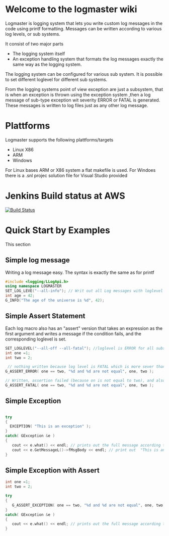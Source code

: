 # Welcome to the logmaster wiki
Logmaster is logging system that lets you write custom log messages in the code using printf formatting.
Messages can be written according to various log levels, or sub systems.

It consist of two major parts
* The logging system itself
* An exception handling system that formats the log messages exactly the same way as the logging system.

The logging system can be configured for various sub system. It is possible to set different loglevel for different sub systems.

From the logging systems point of view exception are just a subsystem, that is when an exception is thrown using the exception system ,then a log message of sub-type exception wit severity ERROR or FATAL is generated. These messages is written to log files just as any other log message.

# Plattforms
Logmaster supports the following plattforms/targets
* Linux X86
* ARM
* Windows

For Linux bases ARM or X86 system a flat makefile is used. For Windoes there is a .snl projec solution file for Visual Studio provided

# Jenkins Build status at AWS
[![Build Status](http://3.139.180.7:8080/buildStatus/icon?job=logmaster)](http://3.139.180.7:8080/job/logmaster/)

# Quick Start by Examples
This section
## Simple log message
Writing a log message easy. The syntax is exactly the same as for printf
```c++
#include <logging/LLogApi.h>
using namespace LOGMASTER
SET_LOG_LEVE("--all-info"); // Writ out all Log messages with loglevel INFO and above
int age = 42;
G_INFO("The age of the universe is %d", 42);

```

## Simple Assert Statement
Each log macro also has an "assert" version that takes an expression as the first argument
and writes a message if the condition fails, and the corresponding loglevel is set.
```c++
SET_LOGLEVEL("--all-off --all-fatal"); //loglevel is ERROR for all subsystems
int one =1;
int two = 2;

 // nothing written because log level is FATAL which is more sever than the log message which is just ERROR
G_ASSERT_ERROR( one == two, "%d and %d are not equal", one, two );

// Written, assertion failed (because on is not equal to two), and also the log level is set  to FATAL
G_ASSERT_FATAL( one == two, "%d and %d are not equal", one, two ); 
```

## Simple Exception
```c++

try
{
  EXCEPTION( "This is an exception" ); 
}
catch( GException &e )
{
   cout << e.what() << endl; // prints out the full message according to the format settings << endl;
   cout << e.GetMessageL()->fMsgBody << endl; // print out  "This is an exception" 
}

```


## Simple Exception with Assert
```c++
int one =1;
int two = 2;

try
{
   G_ASSERT_EXCEPTION( one == two, "%d and %d are not equal", one, two ); 
}
catch( GException &e )
{
   cout << e.what() << endl; // prints out the full message according to the format settings
}


```



